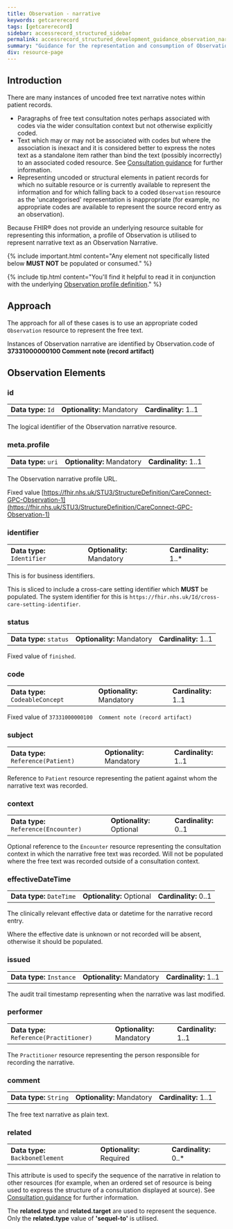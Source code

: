 ```yaml
---
title: Observation - narrative
keywords: getcarerecord
tags: [getcarerecord]
sidebar: accessrecord_structured_sidebar
permalink: accessrecord_structured_development_guidance_observation_narrative.html
summary: "Guidance for the representation and consumption of Observation resource representing uncoded freetext narrative"
div: resource-page
---
```


## Introduction ##

There are many instances of uncoded free text narrative notes within patient records.
* Paragraphs of free text consultation notes perhaps associated with codes via the wider consultation context but not otherwise explicitly coded.
* Text which may or may not be associated with codes but where the association is inexact and it is considered better to express the notes text as a standalone item rather than bind the text (possibly incorrectly) to an associated coded resource. See [Consultation guidance](accessrecord_structured_development_consultation_guidance.html) for further information.
* Representing uncoded or structural elements in patient records for which no suitable resource or is currently available to represent the information and for which falling back to a coded `Observation` resource as the 'uncategorised' representation is inappropriate (for example, no appropriate codes are available to represent the source record entry as an observation).

Because FHIR&reg; does not provide an underlying resource suitable for representing this information, a profile of Observation is utilised to represent narrative text as an Observation Narrative.

{% include important.html content="Any element not specifically listed below **MUST NOT** be populated or consumed." %}

{% include tip.html content="You'll find it helpful to read it in conjunction with the underlying [Observation profile definition](https://fhir.nhs.uk/STU3/StructureDefinition/CareConnect-GPC-Observation-1)." %}

## Approach ##

The approach for all of these cases is to use an appropriate coded `Observation` resource to represent the free text.

Instances of Observation narrative are identified by Observation.code of **37331000000100  Comment note (record artifact)**

## Observation Elements ##

### id ###

<table class='resource-attributes'>
  <tr>
    <td><b>Data type:</b> <code>Id</code></td>
    <td><b>Optionality:</b> Mandatory</td>
    <td><b>Cardinality:</b> 1..1</td>
  </tr>
</table>

The logical identifier of the Observation narrative resource.

### meta.profile ###

<table class='resource-attributes'>
  <tr>
    <td><b>Data type:</b> <code>uri</code></td>
    <td><b>Optionality:</b> Mandatory</td>
    <td><b>Cardinality:</b> 1..1</td>
  </tr>
</table>

The Observation narrative profile URL.

Fixed value [https://fhir.nhs.uk/STU3/StructureDefinition/CareConnect-GPC-Observation-1](https://fhir.nhs.uk/STU3/StructureDefinition/CareConnect-GPC-Observation-1)

### identifier ###

<table class='resource-attributes'>
  <tr>
    <td><b>Data type:</b> <code>Identifier</code></td>
    <td><b>Optionality:</b> Mandatory</td>
    <td><b>Cardinality:</b> 1..*</td>
  </tr>
</table>

This is for business identifiers.

This is sliced to include a cross-care setting identifier which **MUST** be populated. The system identifier for this is `https://fhir.nhs.uk/Id/cross-care-setting-identifier`.


### status ###

<table class='resource-attributes'>
  <tr>
    <td><b>Data type:</b> <code>status</code></td>
    <td><b>Optionality:</b> Mandatory</td>
    <td><b>Cardinality:</b> 1..1</td>
  </tr>
</table>

Fixed value of `finished`.



### code ###

<table class='resource-attributes'>
  <tr>
    <td><b>Data type:</b> <code>CodeableConcept</code></td>
    <td><b>Optionality:</b> Mandatory</td>
    <td><b>Cardinality:</b> 1..1</td>
  </tr>
</table>

Fixed value of `37331000000100  Comment note (record artifact)`

### subject ###

<table class='resource-attributes'>
  <tr>
    <td><b>Data type:</b> <code>Reference(Patient)</code></td>
    <td><b>Optionality:</b> Mandatory</td>
    <td><b>Cardinality:</b> 1..1</td>
  </tr>
</table>

Reference to `Patient` resource representing the patient against whom the narrative text was recorded.

### context ###

<table class='resource-attributes'>
  <tr>
    <td><b>Data type:</b> <code>Reference(Encounter)</code></td>
    <td><b>Optionality:</b> Optional</td>
    <td><b>Cardinality:</b> 0..1</td>
  </tr>
</table>

Optional reference to the `Encounter` resource representing the consultation context in which the narrative free text was recorded. Will not be populated where the free text was recorded outside of a consultation context.

### effectiveDateTime ###

<table class='resource-attributes'>
  <tr>
    <td><b>Data type:</b> <code>DateTime</code></td>
    <td><b>Optionality:</b> Optional</td>
    <td><b>Cardinality:</b> 0..1</td>
  </tr>
</table>

The clinically relevant effective data or datetime for the narrative record entry.

Where the effective date is unknown or not recorded will be absent, otherwise it should be populated.

### issued ###

<table class='resource-attributes'>
  <tr>
    <td><b>Data type:</b> <code>Instance</code></td>
    <td><b>Optionality:</b> Mandatory</td>
    <td><b>Cardinality:</b> 1..1</td>
  </tr>
</table>

The audit trail timestamp representing when the narrative was last modified.

### performer ###

<table class='resource-attributes'>
  <tr>
    <td><b>Data type:</b> <code>Reference(Practitioner)</code></td>
    <td><b>Optionality:</b> Mandatory</td>
    <td><b>Cardinality:</b> 1..1</td>
  </tr>
</table>

The `Practitioner` resource representing the person responsible for recording the narrative.

### comment ###

<table class='resource-attributes'>
  <tr>
    <td><b>Data type:</b> <code>String</code></td>
    <td><b>Optionality:</b> Mandatory</td>
    <td><b>Cardinality:</b> 1..1</td>
  </tr>
</table>

The free text narrative as plain text.

### related ###

<table class='resource-attributes'>
  <tr>
    <td><b>Data type:</b> <code>BackboneElement</code></td>
    <td><b>Optionality:</b> Required</td>
    <td><b>Cardinality:</b> 0..*</td>
  </tr>
</table>

This attribute is used to specify the sequence of the narrative in relation to other resources (for example, when an ordered set of resource is being used to express the structure of a consultation displayed at source). See [Consultation guidance](accessrecord_structured_development_consultation_guidance.html) for further information.

The **related.type** and **related.target** are used to represent the sequence. Only the **related.type** value of **'sequel-to'** is utilised.
